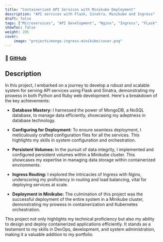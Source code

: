 ```yaml
---
title: "Containerized API Services with Minikube Deployment"
description: "API services with Flask, Sinatra, Minikube and Ingress"
draft: false
tags: ["Microservices", "API Development", "Nginx", "Ingress", "FLask", "Minikube"]
showToc: false
weight: 205
cover:
    image: "projects/mongo-ingress-minikube/cover.png"
--- 
```

### 🔗 [GitHub](https://github.com/Raghunandhan8818/mongo-kube-ingress)

## Description

In this project, I embarked on a journey to develop a robust and scalable system for serving API services using Flask and Sinatra, demonstrating my prowess in both Python and Ruby web development. Here's a breakdown of the key achievements:

- **Database Mastery:** I harnessed the power of MongoDB, a NoSQL database, to manage data efficiently, showcasing my adeptness in database technology.

- **Configuring for Deployment:** To ensure seamless deployment, I meticulously crafted configuration files for all the services. This highlights my skills in system configuration and orchestration.

- **Persistent Volumes:** In the pursuit of data integrity, I implemented and configured persistent volumes within a Minikube cluster. This showcases my expertise in managing data storage within containerized environments.

- **Ingress Routing:** I explored the intricacies of Ingress with Nginx, underscoring my proficiency in routing and load balancing, vital for deploying services at scale.

- **Deployment in Minikube:** The culmination of this project was the successful deployment of the entire system in a Minikube cluster, demonstrating my prowess in containerization and Kubernetes orchestration.

This project not only highlights my technical proficiency but also my ability to design and deploy containerized applications efficiently. It stands as a testament to my skills in DevOps, development, and system administration, making it a valuable addition to my portfolio.
